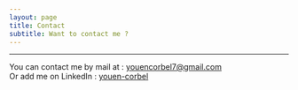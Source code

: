 ```yaml
---
layout: page
title: Contact
subtitle: Want to contact me ?
---
```


---

You can contact me by mail at : <youencorbel7@gmail.com>  
Or add me on LinkedIn : [youen-corbel](https://linkedin.com/in/youen-corbel)
